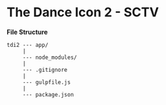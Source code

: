 # The Dance Icon 2 - SCTV

**File Structure**

```
tdi2 --- app/
     |
     --- node_modules/
     |
     --- .gitignore
     |
     --- gulpfile.js
     |
     --- package.json
```
